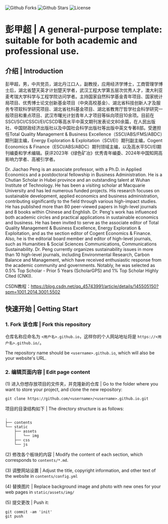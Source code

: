 ![Github Forks](https://img.shields.io/github/forks/Yixin0313/personal-homepage-template?style=flat)
![Github Stars](https://img.shields.io/github/stars/Yixin0313/personal-homepage-template?style=flat)
![License](https://img.shields.io/github/license/Yixin0313/personal-homepage-template)

# 彭甲超 | A general-purpose template: suitable for both academic and professional use.



## 介绍 | Introduction

彭甲超，男，中共党员，湖北丹江口人，副教授，应用经济学博士，工商管理学博士后，湖北省楚天英才计划楚天学者，武汉工程大学第五层次优秀人才，澳大利亚麦考瑞大学科学与工程学院访问学者。主持国家自然科学基金青年项目、国家统计局项目、优秀博士论文创新基金项目（中央高校基金）、湖北省科技创新人才及服务专项软科学研究项目、湖北省社科基金项目、湖北省教育厅哲学社会科学研究一般项目和重点项目、武汉市曙光计划青年人才项目等纵向项目10余项。目前在SSCI/SCI/CSSCI/EI/CSCD等高水平中英文期刊发表论文80余篇，在人民出版社、中国财政经济出版社以及中国社会科学出版社等出版中英文专著8部。受邀担任Total Quality Management & Business Excellence（SSCI/ABS/FMS/ABDC）期刊副主编，Energy Exploration & Exploitation（SCI/EI）期刊副主编，Cogent Economics & Finance（ESCI/ABS/ABDC）期刊领域主编，以及高水平SCI/EI期刊编委和学术编辑。获评2023年《绿色矿冶》优秀青年编委、2024年中国知网高影响力学者、高被引学者。


 Dr. Jiachao Peng is an associate professor, with a Ph.D. in Applied Economics and a postdoctoral fellowship in Business Administration. He is a Chutian Scholar in Hubei province and an outstanding talent at Wuhan Institute of Technology. He has been a visiting scholar at Macquarie University and has led numerous funded projects. His research focuses on sustainable development, applied economics and business administration, contributing significantly to the field through various high-impact studies. He has published more than 80 peer-viewed papers in high-level journals and 8 books within Chinese and Enghlish. Dr. Peng's work has influenced both academic circles and practical applications in sustainable economics and business. He has been invited to serve as the associate editor of Total Quality Management & Business Excellence, Energy Exploration & Exploitation, and as the section editor of Cogent Economics & Finance. Also, he is the editorial board member and editor of high-level journals, such as Humanities & Social Sciences Communications, Communications Sustainability. Dr. Peng currently organizes sustainability issues in more than 10 high-level journals, including Environmental Research, Carbon Balance and Management, which have received enthusiastic response from the academic community and governments. Notably, he was selected as 0.5% Top Scholar - Prior 5 Years (ScholarGPS) and 1% Top Scholar Highly Cited (CNKI).





CSDN教程：https://blog.csdn.net/qq_45743991/article/details/145505150?spm=1001.2014.3001.5502

## 快速开始 | Getting Start
### 1. Fork 该仓库 | Fork this repository
仓库名称应命名为 `<用户名>.github.io`，这样你的个人网站地址将是 `https://<用户名>.github.io/`。

The repository name should be `<username>.github.io`, which will also be your website's URL.


### 2.  编辑页面内容 | Edit page content
(1) 进入你想存放项目的文件夹，并克隆新的仓库 | Go to the folder where you want to store your project, and clone the new repository:
```
git clone https://github.com/<username>/<username>.github.io.git
```
项目的目录结构如下 | The directory structure is as follows:

```.
.
├── contents
└── static
    ├── assets
    │   └── img
    ├── css
    └── js
```

(2) 修改各个板块的内容 | Modify the content of each section, which corresponds to `contents/*.md`.

(3) 调整网站设置 | Adjust the title, copyright information, and other text of the website in `contents/config.yml`

(4) 替换图片 | Replace background image and photo with new ones for your web pages in `static/assets/img/`

(5) 提交更改 | Push it: 
```
git commit -am 'init'
git push
```


